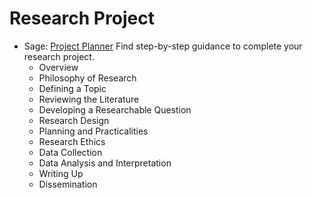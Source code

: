 Research Project
================

* Sage: [Project Planner](https://methods.sagepub.com/project-planner) Find step-by-step guidance to complete your research project.
    * Overview
    * Philosophy of Research
    * Defining a Topic
    * Reviewing the Literature
    * Developing a Researchable Question
    * Research Design
    * Planning and Practicalities
    * Research Ethics
    * Data Collection
    * Data Analysis and Interpretation
    * Writing Up
    * Dissemination

